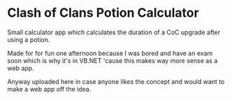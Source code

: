 # Clash of Clans Potion Calculator
Small calculator app which calculates the duration of a CoC upgrade after using a potion.

Made for for fun one afternoon because I was bored and have an exam soon which is why it's in VB.NET 'cause this makes way more sense as a web app.

Anyway uploaded here in case anyone likes the concept and would want to make a web app off the idea.
